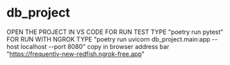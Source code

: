 # db_project
 OPEN THE PROJECT IN VS CODE
 FOR RUN TEST TYPE "poetry run pytest"
 FOR RUN WITH NGROK TYPE "poetry run uvicorn db_project.main:app --host localhost --port 8080"
 copy in browser address bar "https://frequently-new-redfish.ngrok-free.app"
